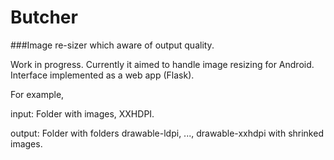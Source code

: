 # Butcher
###Image re-sizer which aware of output quality.

Work in progress. Currently it aimed to handle image resizing for Android. Interface implemented as a web app (Flask).

For example,

input:
Folder with images, XXHDPI.

output:
Folder with folders drawable-ldpi, ..., drawable-xxhdpi with shrinked images.
